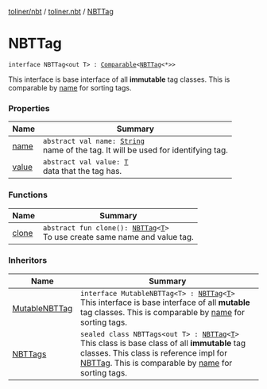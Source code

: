 [toliner/nbt](../../index.md) / [toliner.nbt](../index.md) / [NBTTag](./index.md)

# NBTTag

`interface NBTTag<out T> : `[`Comparable`](https://kotlinlang.org/api/latest/jvm/stdlib/kotlin/-comparable/index.html)`<`[`NBTTag`](./index.md)`<*>>`

This interface is base interface of all **immutable** tag classes.
This is comparable by [name](name.md) for sorting tags.

### Properties

| Name | Summary |
|---|---|
| [name](name.md) | `abstract val name: `[`String`](https://kotlinlang.org/api/latest/jvm/stdlib/kotlin/-string/index.html)<br>name of the tag. It will be used for identifying tag. |
| [value](value.md) | `abstract val value: `[`T`](index.md#T)<br>data that the tag has. |

### Functions

| Name | Summary |
|---|---|
| [clone](clone.md) | `abstract fun clone(): `[`NBTTag`](./index.md)`<`[`T`](index.md#T)`>`<br>To use create same name and value tag. |

### Inheritors

| Name | Summary |
|---|---|
| [MutableNBTTag](../-mutable-n-b-t-tag/index.md) | `interface MutableNBTTag<T> : `[`NBTTag`](./index.md)`<`[`T`](../-mutable-n-b-t-tag/index.md#T)`>`<br>This interface is base interface of all **mutable** tag classes. This is comparable by [name](name.md) for sorting tags. |
| [NBTTags](../-n-b-t-tags/index.md) | `sealed class NBTTags<out T> : `[`NBTTag`](./index.md)`<`[`T`](../-n-b-t-tags/index.md#T)`>`<br>This class is base class of all **immutable** tag classes. This class is reference impl for [NBTTag](./index.md). This is comparable by [name](name.md) for sorting tags. |
